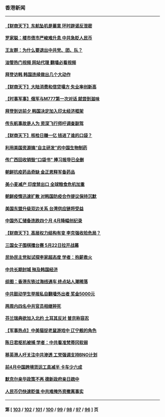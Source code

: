 ### 香港新闻
---
#### [【财商天下】东航坠机是蓄意 环时辟谣反泄密](../../pages/ncid1349362/n13741724.md?05210845) 
#### [罗家聪：楼市债市严峻难升息 中共急眨人民币](../../pages/ncid1349362/n13741620.md?05210845) 
#### [王友群：为什么要退出中共党、团、队？](../../pages/ncid1349362/n13739453.md?05210845) 
#### [油管热门视频 网站代理 翻墙必看视频](http://209.222.30.114:81/youtube.html?05210845)
#### [拜登访韩 韩国连续做出几个大动作](../../pages/ncid1349362/n13741304.md?05210845) 
#### [【财商天下】大陆消费和信贷塌方 失业率创新高](../../pages/ncid1349362/n13741053.md?05210845) 
#### [【时事军事】俄军与M777第一次对话 就尝到滋味](../../pages/ncid1349362/n13740913.md?05210845) 
#### [拜登到访前夕 韩国决定加入印太经济框架](../../pages/ncid1349362/n13740458.md?05210845) 
#### [传东航事故是人为 资深飞行师吁调查副驾](../../pages/ncid1349362/n13740449.md?05210845) 
#### [【财商天下】核检日赚一亿 钱进了谁的口袋？](../../pages/ncid1349362/n13740132.md?05210845) 
#### [利用美国资源搞“自主研发”的中国生物制药](../../pages/ncid1349362/n13740112.md?05210845) 
#### [传广西回收销毁“口袋书” 捧习报导已全删](../../pages/ncid1349362/n13740103.md?05210845) 
#### [朝鲜抗疫药品奇缺 金正恩释军备药品](../../pages/ncid1349362/n13740094.md?05210845) 
#### [美小麦减产 印度禁出口 全球粮食危机加重](../../pages/ncid1349362/n13740088.md?05210845) 
#### [朝鲜疫情迅速扩散 对韩国防疫合作提议保持沉默](../../pages/ncid1349362/n13739583.md?05210845) 
#### [美国东盟升级双边关系 台湾供应链将受益](../../pages/ncid1349362/n13739521.md?05210845) 
#### [中国外汇储备连跌四个月 4月降幅创纪录](../../pages/ncid1349362/n13739541.md?05210845) 
#### [【财商天下】高层权力结构有变 李克强收拾危局？](../../pages/ncid1349362/n13739513.md?05210845) 
#### [三国女子围棋擂台赛 5月22日拉开战幕](../../pages/ncid1349362/n13739361.md?05210845) 
#### [民协民主党拟试探李家超态度 学者：抱薪救火](../../pages/ncid1349362/n13739356.md?05210845) 
#### [中共长期封城 殃及韩国经济](../../pages/ncid1349362/n13739351.md?05210845) 
#### [组图：香港东铁过海线通车 终点站人潮稀落](../../pages/ncid1349362/n13739099.md?05210845) 
#### [中共鼓动学生举报私自翻墙外出者 奖金5000元](../../pages/ncid1349362/n13739345.md?05210845) 
#### [两周内四名中共官员相继猝死](../../pages/ncid1349362/n13739322.md?05210845) 
#### [芬兰瑞典欲加入北约 土耳其反对 普京称容忍](../../pages/ncid1349362/n13739307.md?05210845) 
#### [【军事热点】中美猫捉老鼠游戏中 辽宁舰的角色](../../pages/ncid1349362/n13738802.md?05210845) 
#### [陈日君枢机被捕 学者：中共看准梵蒂冈软弱](../../pages/ncid1349362/n13739018.md?05210845) 
#### [移英港人吁关注中共渗透 工党强调支持BNO计划](../../pages/ncid1349362/n13738999.md?05210845) 
#### [前4月中国跨境货运工具减半 卡车少六成](../../pages/ncid1349362/n13738983.md?05210845) 
#### [默克尔亲华政策不再 德新政府亲日疏中](../../pages/ncid1349362/n13738962.md?05210845) 
#### [人民币仍快速贬值 中共难掩外资撤离事实](../../pages/ncid1349362/n13738925.md?05210845) 

---
#### 第 [ [103](./103.md?05210845) / [102](./102.md?05210845) / [101](./101.md?05210845) / [100](./100.md?05210845) / [99](./99.md?05210845) / [98](./98.md?05210845) / [97](./97.md?05210845) / [96](./96.md?05210845) ] 页
